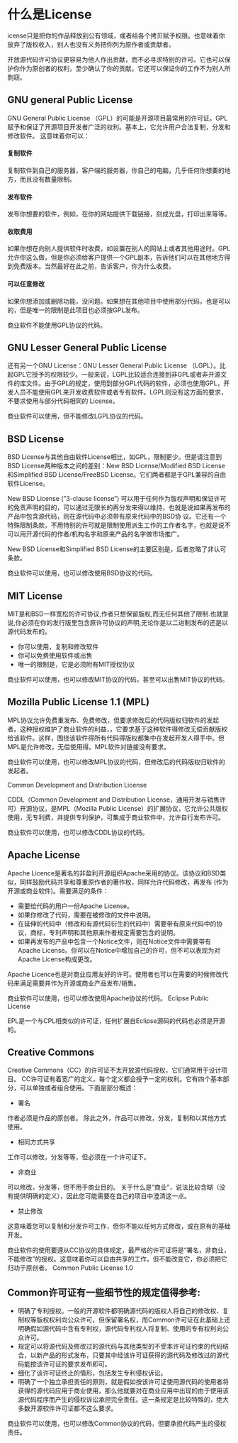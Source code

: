 # 什么是License

icense只是把你的作品释放到公有领域，或者给各个拷贝赋予权限。也意味着你放弃了版权收入，别人也没有义务把你列为原作者或贡献者。

开放源代码许可协议更容易为他人作出贡献，而不必寻求特别的许可。它也可以保护你作为原创者的权利，至少确认了你的贡献。它还可以保证你的工作不为别人所剽窃。

## GNU general Public License

GNU General Public License （GPL）的可能是开源项目最常用的许可证。GPL赋予和保证了开源项目开发者广泛的权利。基本上，它允许用户合法复制，分发和修改软件。 这意味着你可以：

#### 复制软件

复制软件到自己的服务器，客户端的服务器，你自己的电脑，几乎任何你想要的地方，而且没有数量限制。

#### 发布软件

发布你想要的软件，例如，在你的网站提供下载链接，刻成光盘，打印出来等等。

#### 收取费用

如果你想在向别人提供软件时收费，如设置在别人的网站上或者其他用途时。GPL允许你这么做，但是你必须给客户提供一个GPL副本，告诉他们可以在其他地方得到免费版本。当然最好在此之前，告诉客户，你为什么收费。

#### 可以任意修改

如果你想添加或删除功能，没问题。如果想在其他项目中使用部分代码，也是可以的，但是唯一的限制是此项目也必须按GPL发布。

商业软件不能使用GPL协议的代码。

## GNU Lesser General Public License

还有另一个GNU License：GNU Lesser General Public License （LGPL）。比起GPL它授予的权限较少。一般来说，LGPL比较适合连接到非GPL或者非开源文件的库文件。由于GPL的规定，使用到部分GPL代码的软件，必须也使用GPL，开发人员不能使用GPL来开发收费软件或者专有软件。LGPL则没有这方面的要求，不要求使用与部分代码相同的 License。

商业软件可以使用，但不能修改LGPL协议的代码。

## BSD License

BSD License与其他自由软件License相比，如GPL，限制更少。但是请注意到BSD License两种版本之间的差别：New BSD License/Modified BSD License 和Simplified BSD License/FreeBSD License。它们两者都是于GPL兼容的自由软件License。

New BSD License (”3-clause license”) 可以用于任何作为版权声明和保证许可的免责声明的目的，可以通过无限长的再分发来得以维持，也就是说如果再发布的产品中包含源代码，则在源代码中必须带有原来代码中的BSD协 议。它还有一个特殊限制条款，不用特别的许可就是限制使用派生工作的工作者名字，也就是说不可以用开源代码的作者/机构名字和原来产品的名字做市场推广。

New BSD License和Simplified BSD License的主要区别是，后者忽略了非认可条款。

商业软件可以使用，也可以修改使用BSD协议的代码。

## MIT License

MIT是和BSD一样宽松的许可协议,作者只想保留版权,而无任何其他了限制.也就是说,你必须在你的发行版里包含原许可协议的声明,无论你是以二进制发布的还是以源代码发布的。

* 你可以使用，复制和修改软件
* 你可以免费使用软件或出售
* 唯一的限制是，它是必须附有MIT授权协议

商业软件可以使用，也可以修改MIT协议的代码，甚至可以出售MIT协议的代码。

## Mozilla Public License 1.1 (MPL)

MPL协议允许免费重发布、免费修改，但要求修改后的代码版权归软件的发起者。这种授权维护了商业软件的利益，，它要求基于这种软件得修改无偿贡献版权给该软件。这样，围绕该软件得所有代码得版权都集中在发起开发人得手中。但MPL是允许修改，无偿使用得。MPL软件对链接没有要求。

商业软件可以使用，也可以修改MPL协议的代码，但修改后的代码版权归软件的发起者。

Common Development and Distribution License

CDDL（Common Development and Distribution License，通用开发与销售许可）开源协议，是MPL（Mozilla Public License）的扩展协议，它允许公共版权使用，无专利费，并提供专利保护，可集成于商业软件中，允许自行发布许可。

商业软件可以使用，也可以修改CDDL协议的代码。

## Apache License

Apache Licence是著名的非盈利开源组织Apache采用的协议。该协议和BSD类似，同样鼓励代码共享和尊重原作者的著作权，同样允许代码修改，再发布 (作为开源或商业软件)。需要满足的条件：

* 需要给代码的用户一份Apache License。
* 如果你修改了代码，需要在被修改的文件中说明。
* 在延伸的代码中（修改和有源代码衍生的代码中）需要带有原来代码中的协议，商标，专利声明和其他原来作者规定需要包含的说明。
* 如果再发布的产品中包含一个Notice文件，则在Notice文件中需要带有Apache License。你可以在Notice中增加自己的许可，但不可以表现为对Apache License构成更改。

Apache Licence也是对商业应用友好的许可。使用者也可以在需要的时候修改代码来满足需要并作为开源或商业产品发布/销售。

商业软件可以使用，也可以修改使用Apache协议的代码。
Eclipse Public License

EPL是一个与CPL相类似的许可证，任何扩展自Eclipse源码的代码也必须是开源的。

## Creative Commons

Creative Commons（CC）的许可证不太开放源代码授权，它们通常用于设计项目。 CC许可证有着宽广的定义，每个定义都会授予一定的权利。它有四个基本部分，可以单独或者组合使用。下面是部分概述：

* 署名

作者必须是作品的原创者。 除此之外，作品可以修改，分发，复制和以其他方式使用。
* 相同方式共享

工作可以修改，分发等等，但必须在一个许可证下。
* 非商业

可以修改，分发等，但不用于商业目的。 关于什么是“商业”，说法比较含糊（没有提供明确的定义），因此您可能需要在自己的项目中澄清这一点。
* 禁止修改

这意味着您可以复制和分发许可工作，但你不能以任何方式修改，或在原有的基础开发。

商业软件的使用要遵从CC协议的具体规定，最严格的许可证将是“署名，非商业，不能修改”的授权。这意味着你可以自由共享的工作，但不能改变它，你必须把它归功于原创者。
Common Public License 1.0

## Common许可证有一些细节性的规定值得参考:

* 明确了专利授权。一般的开源软件都明确源代码的版权人将自己的修改权、复制权等版权权利向公众许可，但保留署名权，而Common许可证在此基础上还明确假如源代码中含有专利权，源代码专利权人将复制、使用的专有权利向公众许可。
* 规定可以将源代码及修改过的源代码与其他类型的不受本许可证约束的代码结合，以新产品的形式发布，只要其中经该许可证获得的源代码及修改过的源代码能按该许可证的要求发布即可。
* 细化了该许可证终止的情形，包括发生专利侵权诉讼。
* 明确了一个独立承担责任的原则，就是假如按该许可证使用源代码的使用者将获得的源代码应用于商业使用，那么他就要对在商业应用中出现的由于使用该源代码程序而产生的侵权诉讼承担完全责任。这一条规定是比较特殊的，绝大多数开源软件许可证都不这么要求。

商业软件可以使用，也可以修改Common协议的代码，但要承担代码产生的侵权责任。
